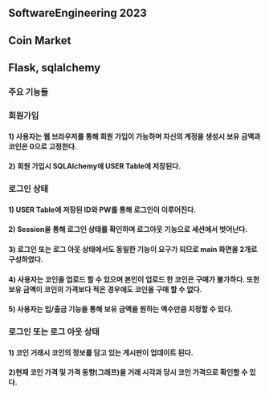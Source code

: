## SoftwareEngineering 2023

## Coin Market
## Flask, sqlalchemy

### 주요 기능들

### 회원가입
#### 1) 사용자는 웹 브라우저를 통해 회원 가입이 가능하며 자신의 계정을 생성시 보유 금액과 코인은 0으로 고정한다.
#### 2) 회원 가입시 SQLAlchemy에 USER Table에 저장된다.


### 로그인 상태
#### 1) USER Table에 저장된 ID와 PW를 통해 로그인이 이루어진다.
#### 2) Session을 통해 로그인 상태를 확인하며 로그아웃 기능으로 세션에서 벗어난다.
#### 3) 로그인 또는 로그 아웃 상태에서도 동일한 기능이 요구가 되므로 main 화면을 2개로 구성하였다.
#### 4) 사용자는 코인을 업로드 할 수 있으며 본인이 업로드 한 코인은 구매가 불가하다. 또한 보유 금액이 코인의 가격보다 적은 경우에도 코인을 구매 할 수 없다. 
#### 5) 사용자는 입/출금 기능을 통해 보유 금액을 원하는 액수만큼 지정할 수 있다.


### 로그인 또는 로그 아웃 상태
#### 1) 코인 거래시 코인의 정보를 담고 있는 게시판이 업데이트 된다.
#### 2)현재 코인 가격 및 가격 동향(그래프)을 거래 시각과 당시 코인 가격으로 확인할 수 있다.

